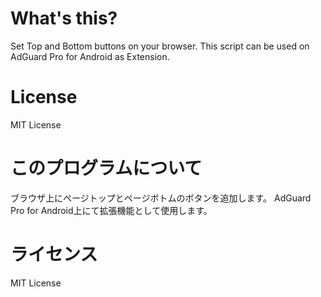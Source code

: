 # What's this?
Set Top and Bottom buttons on your browser.
This script can be used on AdGuard Pro for Android as Extension.

# License
MIT License

# このプログラムについて
ブラウザ上にページトップとページボトムのボタンを追加します。
AdGuard Pro for Android上にて拡張機能として使用します。

# ライセンス
MIT License
